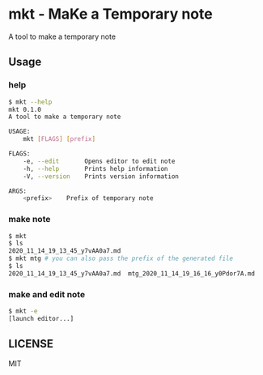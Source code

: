 # mkt - MaKe a Temporary note
A tool to make a temporary note

## Usage
### help
```bash
$ mkt --help
mkt 0.1.0
A tool to make a temporary note

USAGE:
    mkt [FLAGS] [prefix]

FLAGS:
    -e, --edit       Opens editor to edit note
    -h, --help       Prints help information
    -V, --version    Prints version information

ARGS:
    <prefix>    Prefix of temporary note
```
### make note
```bash
$ mkt
$ ls
2020_11_14_19_13_45_y7vAA0a7.md
$ mkt mtg # you can also pass the prefix of the generated file
$ ls
2020_11_14_19_13_45_y7vAA0a7.md  mtg_2020_11_14_19_16_16_y0Pdor7A.md
```
### make and edit note
```bash
$ mkt -e
[launch editor...]
```

## LICENSE
MIT